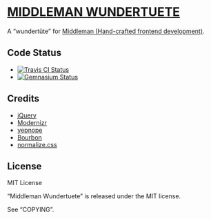 [MIDDLEMAN WUNDERTUETE](https://github.com/mkempe/middleman-wundertuete "Middleman Wundertuete")
================================================================================================

A “wundertüte” for [Middleman (Hand-crafted frontend development)](http://middlemanapp.com "Middleman (Hand-crafted frontend development)").

Code Status
-----------

* [<img src="https://secure.travis-ci.org/mkempe/middleman-wundertuete.png" title="Travis CI Status" alt="Travis CI Status" />](http://travis-ci.org/mkempe/middleman-wundertuete)
* [<img src="https://gemnasium.com/mkempe/middleman-wundertuete.png?travis" title="Gemnasium Status" alt="Gemnasium Status" />](https://gemnasium.com/mkempe/middleman-wundertuete)

Credits
-------

* [jQuery](http://jquery.com "jQuery")
* [Modernizr](http://modernizr.com "Modernizr")
* [yepnope](http://yepnopejs.com "yepnope")
* [Bourbon](http://bourbon.io "Bourbon")
* [normalize.css](http://git.io/normalize "normalize.css")

License
-------

MIT License

“Middleman Wundertuete” is released under the MIT license.

See “COPYING”.